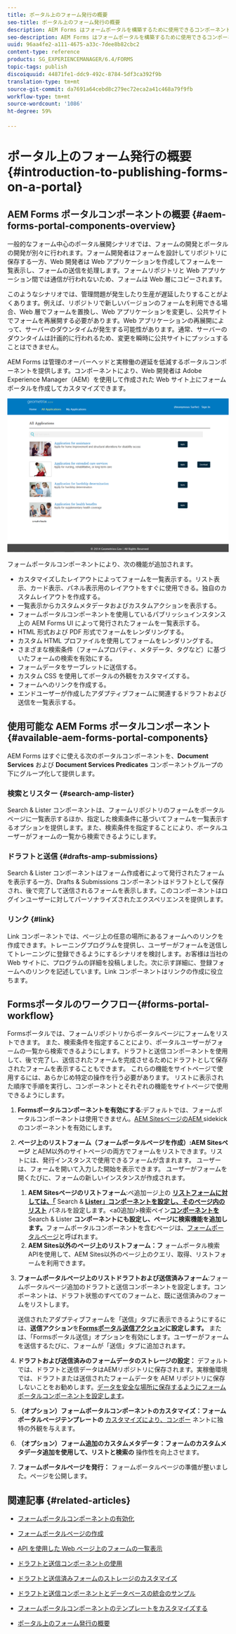 ```yaml
---
title: ポータル上のフォーム発行の概要
seo-title: ポータル上のフォーム発行の概要
description: AEM Forms はフォームポータルを構築するために使用できるコンポーネントを提供します。この記事では、使用可能なフォームポータルコンポーネントを紹介します。
seo-description: AEM Forms はフォームポータルを構築するために使用できるコンポーネントを提供します。この記事では、使用可能なフォームポータルコンポーネントを紹介します。
uuid: 96aa4fe2-a111-4675-a33c-7dee8b82cbc2
content-type: reference
products: SG_EXPERIENCEMANAGER/6.4/FORMS
topic-tags: publish
discoiquuid: 44871fe1-ddc9-492c-8784-5df3ca392f9b
translation-type: tm+mt
source-git-commit: da7691a64cebd8c279ec72eca2a41c468a79f9fb
workflow-type: tm+mt
source-wordcount: '1086'
ht-degree: 59%

---
```



# ポータル上のフォーム発行の概要  {#introduction-to-publishing-forms-on-a-portal}

## AEM Forms ポータルコンポーネントの概要 {#aem-forms-portal-components-overview}

一般的なフォーム中心のポータル展開シナリオでは、フォームの開発とポータルの開発が別々に行われます。フォーム開発者はフォームを設計してリポジトリに保存する一方、Web 開発者は Web アプリケーションを作成してフォームを一覧表示し、フォームの送信を処理します。フォームリポジトリと Web アプリケーション間では通信が行われないため、フォームは Web 層にコピーされます。

このようなシナリオでは、管理問題が発生したり生産が遅延したりすることがよくあります。例えば、リポジトリで新しいバージョンのフォームを利用できる場合、Web 層でフォームを置換し、Web アプリケーションを変更し、公共サイトでフォームを再展開する必要があります。Web アプリケーションの再展開によって、サーバーのダウンタイムが発生する可能性があります。通常、サーバーのダウンタイムは計画的に行われるため、変更を瞬時に公共サイトにプッシュすることはできません。

AEM Forms は管理のオーバーヘッドと実稼働の遅延を低減するポータルコンポーネントを提供します。コンポーネントにより、Web 開発者は Adobe Experience Manager（AEM）を使用して作成された Web サイト上にフォームポータルを作成してカスタマイズできます。

![AEM Forms ポータル](assets/aem-forms-portal.png)

フォームポータルコンポーネントにより、次の機能が追加されます。

* カスタマイズしたレイアウトによってフォームを一覧表示する。リスト表示、カード表示、パネル表示用のレイアウトをすぐに使用できる。独自のカスタムレイアウトを作成する。
* 一覧表示からカスタムメタデータおよびカスタムアクションを表示する。
* フォームポータルコンポーネントを使用しているパブリッシュインスタンス上の AEM Forms UI によって発行されたフォームを一覧表示する。
* HTML 形式および PDF 形式でフォームをレンダリングする。 
* カスタム HTML プロファイルを使用してフォームをレンダリングする。
* さまざまな検索条件（フォームプロパティ、メタデータ、タグなど）に基づいたフォームの検索を有効にする。 
* フォームデータをサーブレットに送信する。
* カスタム CSS を使用してポータルの外観をカスタマイズする。 
* フォームへのリンクを作成する。
* エンドユーザーが作成したアダプティブフォームに関連するドラフトおよび送信を一覧表示する。

## 使用可能な AEM Forms ポータルコンポーネント  {#available-aem-forms-portal-components}

AEM Forms はすぐに使える次のポータルコンポーネントを、**Document Services** および **Document Services Predicates** コンポーネントグループの下にグループ化して提供します。

### 検索とリスター {#search-amp-lister}

Search &amp; Lister コンポーネントは、フォームリポジトリのフォームをポータルページに一覧表示するほか、指定した検索条件に基づいてフォームを一覧表示するオプションを提供します。また、検索条件を指定することにより、ポータルユーザーがフォームの一覧から検索できるようにします。

### ドラフトと送信 {#drafts-amp-submissions}

Search &amp; Lister コンポーネントはフォーム作成者によって発行されたフォームを表示する一方、Drafts &amp; Submissions コンポーネントはドラフトとして保存され、後で完了して送信されるフォームを表示します。このコンポーネントはログインユーザーに対してパーソナライズされたエクスペリエンスを提供します。

### リンク {#link}

Link コンポーネントでは、ページ上の任意の場所にあるフォームへのリンクを作成できます。トレーニングプログラムを提供し、ユーザーがフォームを送信してトレーニングに登録できるようにするシナリオを検討します。お客様は当社の Web サイトに、プログラムの詳細を投稿しました。次に示す詳細に、登録フォームへのリンクを記述しています。Link コンポーネントはリンクの作成に役立ちます。

## Formsポータルのワークフロー{#forms-portal-workflow}

Formsポータルでは、フォームリポジトリからポータルページにフォームをリストできます。 また、検索条件を指定することにより、ポータルユーザーがフォームの一覧から検索できるようにします。ドラフトと送信コンポーネントを使用して、後で完了し、送信されたフォームを完成させるためにドラフトとして保存されたフォームを表示することもできます。 これらの機能をサイトページで使用するには、あらかじめ特定の操作を行う必要があります。 リストに表示された順序で手順を実行し、コンポーネントとそれぞれの機能をサイトページで使用できるようにします。

1. **Formsポータルコンポーネントを有効にする**:デフォルトでは、フォームポータルコンポーネントは使用できません。[AEM SitesページのAEM ](/help/forms/using/enabling-forms-portal-components.md) sidekickのコンポーネントを有効にします。
1. **ページ上のリストフォーム（フォームポータルページを作成）:AEM Sitesページ** とAEM以外のサイトページの両方でフォームをリストできます。リストには、発行インスタンスで使用できるフォームが含まれます。 ユーザーは、フォームを開いて入力した開始を表示できます。 ユーザーがフォームを開くたびに、フォームの新しいインスタンスが作成されます。

   1. **AEM Sitesページのリストフォーム**:ペ追加ージ上の **[リストフォームに対しては、「](/help/forms/using/creating-form-portal-page.md)** Search &amp;  **[Lister」コンポーネントを設定し、そのページ内のリスト](/help/forms/using/creating-form-portal-page.md#p-list-pane-p)** パネルを設定します。&lt;a0追加/>検索ペイン&#x200B;**[コンポーネントを](/help/forms/using/creating-form-portal-page.md#search-pane)** Search &amp; Lister **コンポーネントにも設定し、ページに検索機能を追加します。**&#x200B;フォームポータルコンポーネントを含むページは、[フォームポータルページ](/help/forms/using/creating-form-portal-page.md)と呼ばれます。
   1. **AEM Sites以外のページ上のリストフォーム：フ** ォームポータル検索 [](/help/forms/using/listing-forms-webpage-using-apis.md) APIを使用して、AEM Sites以外のページ上のクエリ、取得、リストフォームを利用できます。

1. **フォームポータルページ上のリストドラフトおよび送信済みフォーム**:フォームポータルページ追加のドラフトと送信コンポーネントを設定します。コンポーネントは、ドラフト状態のすべてのフォームと、既に送信済みのフォームをリストします。

   送信されたアダプティブフォームを「送信」タブに表示できるようにするには、**送信アクション**&#x200B;を&#x200B;**[Formsポータル送信アクション](https://helpx.adobe.com/in/experience-manager/6-4/forms/using/configuring-submit-actions.html)に設定します。** または、「Formsポータル送信」オプションを有効にします。ユーザーがフォームを送信するたびに、フォームが「送信」タブに追加されます。

1. **ドラフトおよび送信済みのフォームデータのストレージの設定：** デフォルトでは、ドラフトと送信データはAEMリポジトリに保存されます。実稼働環境では、ドラフトまたは送信されたフォームデータを AEM リポジトリに保存しないことをお勧めします。[データを安全な場所に保存するようにフォームポータルコンポーネントを設定します](/help/forms/using/draft-submission-component.md#customizing-the-storage)。
1. **（オプション）フォームポータルコンポーネントのカスタマイズ：フォームポータルページテンプレートの**  [カスタマイズにより、コンポー](/help/forms/using/customizing-templates-forms-portal-components.md) ネントに独特の外観を与えます。
1. **（オプション）フォーム追加のカスタムメタデータ：フォームのカスタムメタデータ追加を使用して、リストと検索の** [](/help/forms/using/customizing-templates-forms-portal-components.md) 操作性を向上させます。
1. **フォームポータルページを発行：** フォームポータルページの準備が整いました。ページを公開します。

## 関連記事 {#related-articles}

* [フォームポータルコンポーネントの有効化](/help/forms/using/enabling-forms-portal-components.md)
* [フォームポータルページの作成](/help/forms/using/creating-form-portal-page.md)
* [API を使用した Web ページ上のフォームの一覧表示](/help/forms/using/listing-forms-webpage-using-apis.md)
* [ドラフトと送信コンポーネントの使用](/help/forms/using/draft-submission-component.md)
* [ドラフトと送信済みフォームのストレージのカスタマイズ](/help/forms/using/draft-submission-component.md#customizing-the-storage)
* [ドラフトと送信コンポーネントとデータベースの統合のサンプル](https://helpx.adobe.com/in/experience-manager/6-4/forms/using/integrate-draft-submission-database.html)

* [フォームポータルコンポーネントのテンプレートをカスタマイズする](/help/forms/using/customizing-templates-forms-portal-components.md)
* [ポータル上のフォーム発行の概要](/help/forms/using/introduction-publishing-forms.md)

